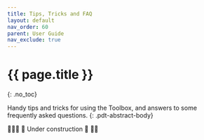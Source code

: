 ```yaml
---
title: Tips, Tricks and FAQ
layout: default
nav_order: 60
parent: User Guide
nav_exclude: true
---
```


# {{ page.title }}
{: .no_toc}

Handy tips and tricks for using the Toolbox, and answers to some frequently asked questions.
{: .pdt-abstract-body}

👷🏻‍♀️ 🚧 Under construction 🚧 👷🏻

<!--- TODO: Write the tips and tricks. --->